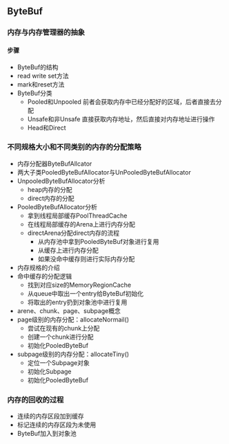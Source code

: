 ## ByteBuf
### 内存与内存管理器的抽象
#### 步骤
- ByteBuf的结构
- read write set方法
- mark和reset方法 
- ByteBuf分类
  - Pooled和Unpooled  前者会获取内存中已经分配好的区域，后者直接去分配
  - Unsafe和非Unsafe 直接获取内存地址，然后直接对内存地址进行操作
  - Head和Direct 
### 不同规格大小和不同类别的内存的分配策略
- 内存分配器ByteBufAllcator
- 两大子类PooledByteBufAllocator与UnPooledByteBufAllocator
- UnpooledByteBufAllocator分析
  - heap内存的分配
  - direct内存的分配
- PooledByteBufAllocator分析
  - 拿到线程局部缓存PoolThreadCache
  - 在线程局部缓存的Arena上进行内存分配 
  - directArena分配direct内存的流程
    - 从内存池中拿到PooledByteBuf对象进行复用
    - 从缓存上进行内存分配
    - 如果没命中缓存则进行实际内存分配
- 内存规格的介绍
- 命中缓存的分配逻辑
  - 找到对应size的MemoryRegionCache
  - 从queue中取出一个entry给ByteBuf初始化
  - 将取出的entry扔到对象池中进行复用
- arene、chunk、page、subpage概念
- page级别的内存分配：allocateNormail()
  - 尝试在现有的chunk上分配
  - 创建一个chunk进行分配
  - 初始化PooledByteBuf
-  subpage级别的内存分配：allocateTiny()
   -  定位一个Subpage对象
   -  初始化Subpage
   -  初始化PooledByteBuf
### 内存的回收的过程
- 连续的内存区段加到缓存
- 标记连续的内存区段为未使用
- ByteBuf加入到对象池